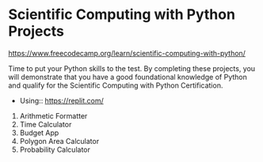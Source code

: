 # Scientific Computing with Python Projects

https://www.freecodecamp.org/learn/scientific-computing-with-python/

Time to put your Python skills to the test. By completing these projects, 
you will demonstrate that you have a good foundational knowledge of Python 
and qualify for the Scientific Computing with Python Certification.

- Using:: https://replit.com/

1. Arithmetic Formatter
2. Time Calculator
3. Budget App
4. Polygon Area Calculator
5. Probability Calculator
